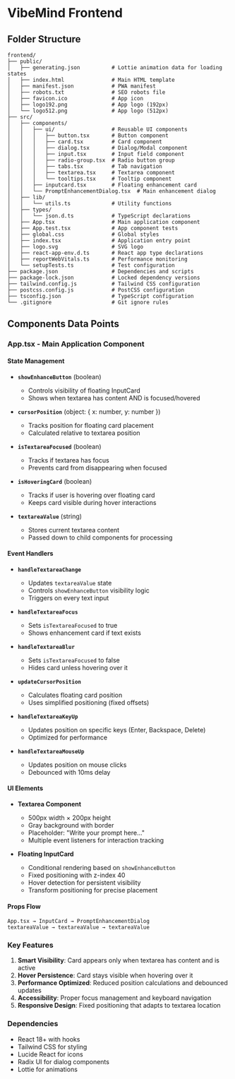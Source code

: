 # VibeMind Frontend

## Folder Structure

```
frontend/
├── public/
│   ├── generating.json          # Lottie animation data for loading states
│   ├── index.html               # Main HTML template
│   ├── manifest.json            # PWA manifest
│   ├── robots.txt               # SEO robots file
│   ├── favicon.ico              # App icon
│   ├── logo192.png              # App logo (192px)
│   └── logo512.png              # App logo (512px)
├── src/
│   ├── components/
│   │   ├── ui/                  # Reusable UI components
│   │   │   ├── button.tsx       # Button component
│   │   │   ├── card.tsx         # Card component
│   │   │   ├── dialog.tsx       # Dialog/Modal component
│   │   │   ├── input.tsx        # Input field component
│   │   │   ├── radio-group.tsx  # Radio button group
│   │   │   ├── tabs.tsx         # Tab navigation
│   │   │   ├── textarea.tsx     # Textarea component
│   │   │   └── tooltips.tsx     # Tooltip component
│   │   ├── inputcard.tsx        # Floating enhancement card
│   │   └── PromptEnhancementDialog.tsx  # Main enhancement dialog
│   ├── lib/
│   │   └── utils.ts             # Utility functions
│   ├── types/
│   │   └── json.d.ts            # TypeScript declarations
│   ├── App.tsx                  # Main application component
│   ├── App.test.tsx             # App component tests
│   ├── global.css               # Global styles
│   ├── index.tsx                # Application entry point
│   ├── logo.svg                 # SVG logo
│   ├── react-app-env.d.ts       # React app type declarations
│   ├── reportWebVitals.ts       # Performance monitoring
│   └── setupTests.ts            # Test configuration
├── package.json                 # Dependencies and scripts
├── package-lock.json            # Locked dependency versions
├── tailwind.config.js           # Tailwind CSS configuration
├── postcss.config.js            # PostCSS configuration
├── tsconfig.json                # TypeScript configuration
└── .gitignore                   # Git ignore rules
```

## Components Data Points

### App.tsx - Main Application Component

#### State Management
- **`showEnhanceButton`** (boolean)
  - Controls visibility of floating InputCard
  - Shows when textarea has content AND is focused/hovered
  
- **`cursorPosition`** (object: { x: number, y: number })
  - Tracks position for floating card placement
  - Calculated relative to textarea position
  
- **`isTextareaFocused`** (boolean)
  - Tracks if textarea has focus
  - Prevents card from disappearing when focused
  
- **`isHoveringCard`** (boolean)
  - Tracks if user is hovering over floating card
  - Keeps card visible during hover interactions
  
- **`textareaValue`** (string)
  - Stores current textarea content
  - Passed down to child components for processing

#### Event Handlers
- **`handleTextareaChange`**
  - Updates `textareaValue` state
  - Controls `showEnhanceButton` visibility logic
  - Triggers on every text input
  
- **`handleTextareaFocus`**
  - Sets `isTextareaFocused` to true
  - Shows enhancement card if text exists
  
- **`handleTextareaBlur`**
  - Sets `isTextareaFocused` to false
  - Hides card unless hovering over it
  
- **`updateCursorPosition`**
  - Calculates floating card position
  - Uses simplified positioning (fixed offsets)
  
- **`handleTextareaKeyUp`**
  - Updates position on specific keys (Enter, Backspace, Delete)
  - Optimized for performance
  
- **`handleTextareaMouseUp`**
  - Updates position on mouse clicks
  - Debounced with 10ms delay

#### UI Elements
- **Textarea Component**
  - 500px width × 200px height
  - Gray background with border
  - Placeholder: "Write your prompt here..."
  - Multiple event listeners for interaction tracking
  
- **Floating InputCard**
  - Conditional rendering based on `showEnhanceButton`
  - Fixed positioning with z-index 40
  - Hover detection for persistent visibility
  - Transform positioning for precise placement

#### Props Flow
```
App.tsx → InputCard → PromptEnhancementDialog
textareaValue → textareaValue → textareaValue
```

### Key Features
1. **Smart Visibility**: Card appears only when textarea has content and is active
2. **Hover Persistence**: Card stays visible when hovering over it
3. **Performance Optimized**: Reduced position calculations and debounced updates
4. **Accessibility**: Proper focus management and keyboard navigation
5. **Responsive Design**: Fixed positioning that adapts to textarea location

### Dependencies
- React 18+ with hooks
- Tailwind CSS for styling
- Lucide React for icons
- Radix UI for dialog components
- Lottie for animations

